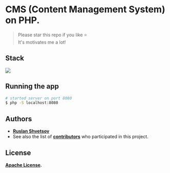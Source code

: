# CMS (Content Management System) on PHP.

> Please star this repo if you like ⭐ <br>
> It's motivates me a lot!

## Stack

<a href="https://www.php.net/"><img src="https://img.icons8.com/dusk/64/000000/php-logo.png"/></a>

## Running the app

```bash
# started server on port 8080
$ php -S localhost:8080
```

## Authors

* **[Ruslan Shvetsov](https://github.com/developer01234)**
* See also the list of **[contributors](https://github.com/developer01234/CMS-PHP/graphs/contributors)** who participated in this project.

## License

**[Apache License](LICENSE).**